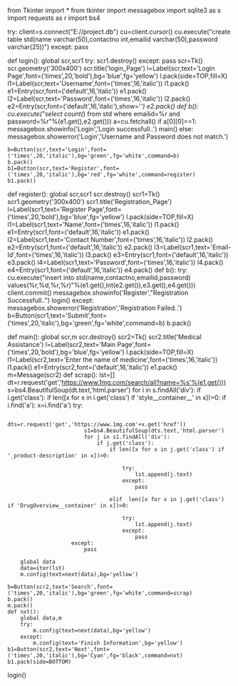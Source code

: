 from Tkinter import *
from tkinter import messagebox
import sqlite3 as s
import requests as r
import bs4

try:
    client=s.connect("E://project.db")
    cu=client.cursor()
    cu.execute("create table std(name varchar(50),contactno int,emailid varchar(50),password varchar(25))")
except:
    pass

def login():
    global scr,scr1
    try:
        scr1.destroy()
    except:
        pass
    scr=Tk()
    scr.geometry('300x400')
    scr.title('login_Page')
    l=Label(scr,text='Login Page',font=('times',20,'bold'),bg='blue',fg='yellow')
    l.pack(side=TOP,fill=X)
    l1=Label(scr,text='Username',font=('times',16,'italic'))
    l1.pack()
    e1=Entry(scr,font=('default',16,'italic'))
    e1.pack()
    l2=Label(scr,text='Password',font=('times',16,'italic'))
    l2.pack()
    e2=Entry(scr,font=('default',16,'italic'),show='*')
    e2.pack()
    def b():
        cu.execute("select count(*) from std where emailid=%r and password=%r"%(e1.get(),e2.get()))
        a=cu.fetchall()
        if a[0][0]==1:
            messagebox.showinfo('Login','Login successfull..')
            main()
        else:
            messagebox.showerror('Login','Username and Password does not match.')
            
    b=Button(scr,text='Login',font=('times',20,'italic'),bg='green',fg='white',command=b)
    b.pack()
    b1=Button(scr,text='Register',font=('times',20,'italic'),bg='red',fg='white',command=register)
    b1.pack()


def register():
    global scr,scr1
    scr.destroy()
    scr1=Tk()
    scr1.geometry('300x400')
    scr1.title('Registration_Page')
    l=Label(scr1,text='Register Page',font=('times',20,'bold'),bg='blue',fg='yellow')
    l.pack(side=TOP,fill=X)
    l1=Label(scr1,text='Name',font=('times',16,'italic'))
    l1.pack()
    e1=Entry(scr1,font=('default',16,'italic'))
    e1.pack()
    l2=Label(scr1,text='Contact Number',font=('times',16,'italic'))
    l2.pack()
    e2=Entry(scr1,font=('default',16,'italic'))
    e2.pack()
    l3=Label(scr1,text='Email-Id',font=('times',16,'italic'))
    l3.pack()
    e3=Entry(scr1,font=('default',16,'italic'))
    e3.pack()
    l4=Label(scr1,text='Password',font=('times',16,'italic'))
    l4.pack()
    e4=Entry(scr1,font=('default',16,'italic'))
    e4.pack()
    def b():
        try:
            cu.execute("insert into std(name,contactno,emailid,password) values(%r,%d,%r,%r)"%(e1.get(),int(e2.get()),e3.get(),e4.get()))
            client.commit()
            messagebox.showinfo('Register',"Registration Successfull..")
            login()
        except:
            messagebox.showerror('Registration','Registration Failed..')
    b=Button(scr1,text='Submit',font=('times',20,'italic'),bg='green',fg='white',command=b)
    b.pack()

def main():
    global scr,m
    scr.destroy()
    scr2=Tk()
    scr2.title('Medical Assistance')
    l=Label(scr2,text='Main Page',font=('times',20,'bold'),bg='blue',fg='yellow')
    l.pack(side=TOP,fill=X)
    l1=Label(scr2,text='Enter the name of medicine',font=('times',16,'italic'))
    l1.pack()
    e1=Entry(scr2,font=('default',16,'italic'))
    e1.pack()
    m=Message(scr2)
    def scrap():
        lst=[]
        dt=r.request('get','https://www.1mg.com/search/all?name=%s'%(e1.get()))
        s=bs4.BeautifulSoup(dt.text,'html.parser')
        for i in s.findAll('div'):
            if i.get('class'):
                if len([x for x in i.get('class') if 'style__container__' in x])>0:
                    if i.find('a'):
                        x=i.find('a')
                        try:
                    
                            dts=r.request('get','https://www.1mg.com'+x.get('href'))
                            s1=bs4.BeautifulSoup(dts.text,'html.parser')
                            for j in s1.findAll('div'):
                                if j.get('class'):
                                    if len([x for x in j.get('class') if '_product-description' in x])>0:
                                    
                                        try:
                                            lst.append(j.text)    
                                        except:
                                            pass
                                        
                                    elif  len([x for x in j.get('class') if 'DrugOverview__container' in x])>0:
                                    
                                        try:
                                            lst.append(j.text)
                                        except:
                                            pass
                        except:
                            pass

        global data                        
        data=iter(lst)
        m.config(text=next(data),bg='yellow')
    
    b=Button(scr2,text='Search',font=('times',20,'italic'),bg='green',fg='white',command=scrap)
    b.pack()
    m.pack()
    def nxt():
        global data,m
        try:
            m.config(text=next(data),bg='yellow')
        except:
            m.config(text='Finish Information',bg='yellow')
    b1=Button(scr2,text='Next',font=('times',20,'italic'),bg='Cyan',fg='black',command=nxt)
    b1.pack(side=BOTTOM)
    

login()
